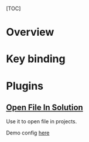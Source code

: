 [TOC]

# Overview

# Key binding

# Plugins
## [Open File In Solution](http://www.incrediblejunior.com/npp_plugins/)
Use it to open file in projects.

Demo config [here](http://npp.incrediblejunior.com/solutionhub_ui.png)
